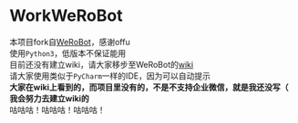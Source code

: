 # WorkWeRoBot
本项目fork自[WeRoBot](https://github.com/offu/WeRoBot)，感谢offu  
使用`Python3`，低版本不保证能用  
目前还没有建立wiki，请大家移步至WeRoBot的[wiki](https://werobot.readthedocs.io/zh_CN/latest/)  
请大家使用类似于`PyCharm`一样的IDE，因为可以自动提示  
**大家在wiki上看到的，而项目里没有的，不是不支持企业微信，就是我还没写（**  
**我会努力去建立wiki的**  
咕咕咕！咕咕咕！咕咕咕！
